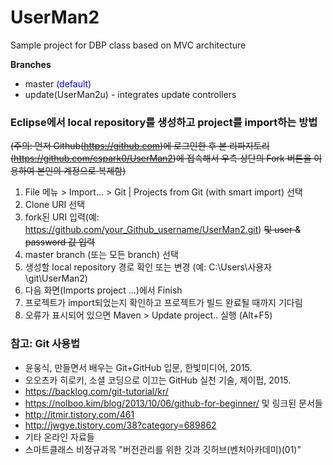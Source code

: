 # UserMan2
Sample project for DBP class
based on MVC architecture 

__Branches__
 
- master <span style="color:blue">(default)</span>
- update(UserMan2u) - integrates update controllers
  
### Eclipse에서 local repository를 생성하고 project를 import하는 방법 
~~(주의: 먼저 Github(<https://github.com>)에 로그인한 후 본 리파지토리(<https://github.com/cspark0/UserMan2>)에 접속해서 우측 상단의 Fork 버튼을 이용하여 본인의 계정으로 복제함)~~

1. File 메뉴 > Import... > Git | Projects from Git (with smart import) 선택
2. Clone URI 선택
3. fork된  URI 입력(예: https://github.com/your_Github_username/UserMan2.git) ~~및 user & password 값 입력~~
4. master branch (또는 모든 branch) 선택
5. 생성할 local repository 경로 확인 또는 변경 (예: C:\Users\사용자\git\UserMan2) 
6. 다음 화면(Imports project ...)에서 Finish
7. 프로젝트가 import되었는지 확인하고 프로젝트가 빌드 완료될 때까지 기다림
8. 오류가 표시되어 있으면 Maven > Update project.. 실행 (Alt+F5)


### 참고: Git 사용법 

- 윤웅식, 만들면서 배우는 Git+GitHub 입문, 한빛미디어, 2015.  
- 오오츠카 히로키, 소셜 코딩으로 이끄는 GitHub 실천 기술, 제이펍, 2015.  
- <https://backlog.com/git-tutorial/kr/>  
- <https://nolboo.kim/blog/2013/10/06/github-for-beginner/> 및 링크된 문서들  
- <http://itmir.tistory.com/461>  
- <http://jwgye.tistory.com/38?category=689862>  
- 기타 온라인 자료들
- 스마트클래스 비정규과목 "버전관리를 위한 깃과 깃허브(벤처아카데미)(01)"
